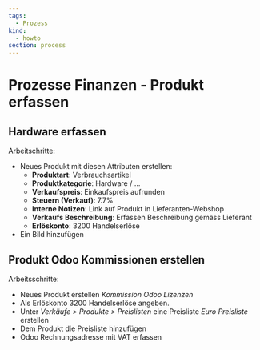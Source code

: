 ```yaml
---
tags:
  - Prozess
kind:
  - howto
section: process
---
```

# Prozesse Finanzen - Produkt erfassen

## Hardware erfassen

Arbeitschritte:
* Neues Produkt mit diesen Attributen erstellen:
	* **Produktart**: Verbrauchsartikel
	* **Produktkategorie**: Hardware / ...
	* **Verkaufspreis**: Einkaufspreis aufrunden
	* **Steuern (Verkauf)**: 7.7%
	* **Interne Notizen**: Link auf Produkt in Lieferanten-Webshop
	* **Verkaufs Beschreibung**: Erfassen Beschreibung gemäss Lieferant
	* **Erlöskonto**: 3200 Handelserlöse
* Ein Bild hinzufügen

## Produkt Odoo Kommissionen erstellen

Arbeitsschritte:
* Neues Produkt erstellen *Kommission Odoo Lizenzen*
* Als Erlöskonto 3200 Handelserlöse angeben.
* Unter *Verkäufe > Produkte > Preislisten* eine Preisliste *Euro Preisliste* erstellen
* Dem Produkt die Preisliste hinzufügen
* Odoo Rechnungsadresse mit VAT erfassen